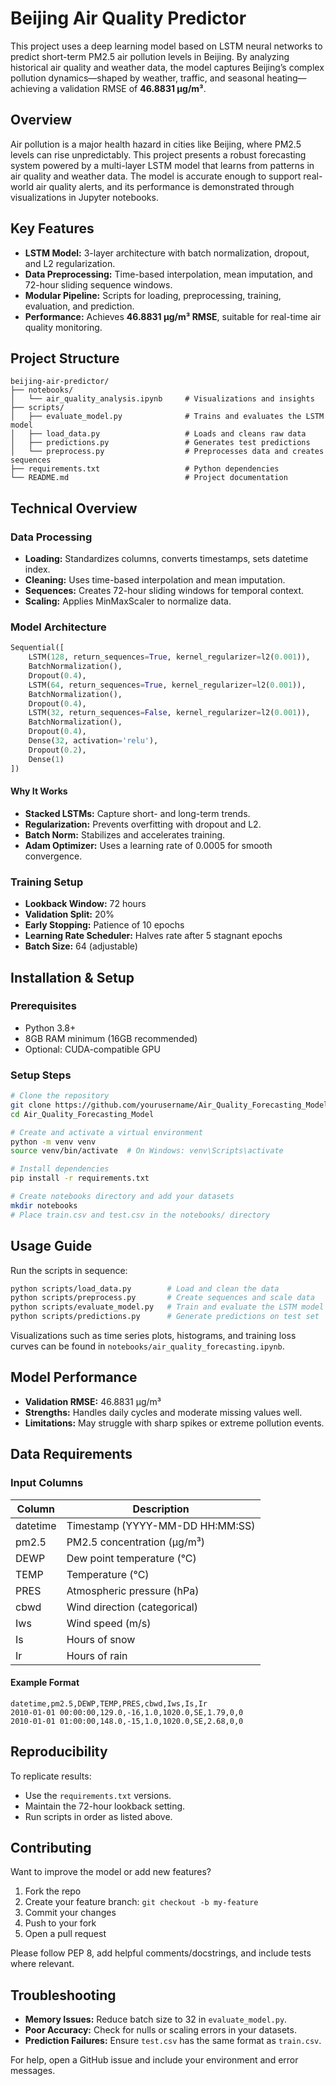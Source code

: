 # Beijing Air Quality Predictor

This project uses a deep learning model based on LSTM neural networks to predict short-term PM2.5 air pollution levels in Beijing. By analyzing historical air quality and weather data, the model captures Beijing’s complex pollution dynamics—shaped by weather, traffic, and seasonal heating—achieving a validation RMSE of **46.8831 μg/m³**.

## Overview

Air pollution is a major health hazard in cities like Beijing, where PM2.5 levels can rise unpredictably. This project presents a robust forecasting system powered by a multi-layer LSTM model that learns from patterns in air quality and weather data. The model is accurate enough to support real-world air quality alerts, and its performance is demonstrated through visualizations in Jupyter notebooks.

## Key Features

* **LSTM Model:** 3-layer architecture with batch normalization, dropout, and L2 regularization.
* **Data Preprocessing:** Time-based interpolation, mean imputation, and 72-hour sliding sequence windows.
* **Modular Pipeline:** Scripts for loading, preprocessing, training, evaluation, and prediction.
* **Performance:** Achieves **46.8831 μg/m³ RMSE**, suitable for real-time air quality monitoring.

## Project Structure

```
beijing-air-predictor/
├── notebooks/
│   └── air_quality_analysis.ipynb     # Visualizations and insights
├── scripts/
│   ├── evaluate_model.py              # Trains and evaluates the LSTM model
│   ├── load_data.py                   # Loads and cleans raw data
│   ├── predictions.py                 # Generates test predictions
│   └── preprocess.py                  # Preprocesses data and creates sequences
├── requirements.txt                   # Python dependencies
└── README.md                          # Project documentation
```

## Technical Overview

### Data Processing

* **Loading:** Standardizes columns, converts timestamps, sets datetime index.
* **Cleaning:** Uses time-based interpolation and mean imputation.
* **Sequences:** Creates 72-hour sliding windows for temporal context.
* **Scaling:** Applies MinMaxScaler to normalize data.

### Model Architecture

```python
Sequential([
    LSTM(128, return_sequences=True, kernel_regularizer=l2(0.001)),
    BatchNormalization(),
    Dropout(0.4),
    LSTM(64, return_sequences=True, kernel_regularizer=l2(0.001)),
    BatchNormalization(),
    Dropout(0.4),
    LSTM(32, return_sequences=False, kernel_regularizer=l2(0.001)),
    BatchNormalization(),
    Dropout(0.4),
    Dense(32, activation='relu'),
    Dropout(0.2),
    Dense(1)
])
```

#### Why It Works

* **Stacked LSTMs:** Capture short- and long-term trends.
* **Regularization:** Prevents overfitting with dropout and L2.
* **Batch Norm:** Stabilizes and accelerates training.
* **Adam Optimizer:** Uses a learning rate of 0.0005 for smooth convergence.

### Training Setup

* **Lookback Window:** 72 hours
* **Validation Split:** 20%
* **Early Stopping:** Patience of 10 epochs
* **Learning Rate Scheduler:** Halves rate after 5 stagnant epochs
* **Batch Size:** 64 (adjustable)

## Installation & Setup

### Prerequisites

* Python 3.8+
* 8GB RAM minimum (16GB recommended)
* Optional: CUDA-compatible GPU

### Setup Steps

```bash
# Clone the repository
git clone https://github.com/yourusername/Air_Quality_Forecasting_Model.git
cd Air_Quality_Forecasting_Model

# Create and activate a virtual environment
python -m venv venv
source venv/bin/activate  # On Windows: venv\Scripts\activate

# Install dependencies
pip install -r requirements.txt

# Create notebooks directory and add your datasets
mkdir notebooks
# Place train.csv and test.csv in the notebooks/ directory
```

## Usage Guide

Run the scripts in sequence:

```bash
python scripts/load_data.py        # Load and clean the data
python scripts/preprocess.py       # Create sequences and scale data
python scripts/evaluate_model.py   # Train and evaluate the LSTM model
python scripts/predictions.py      # Generate predictions on test set
```

Visualizations such as time series plots, histograms, and training loss curves can be found in `notebooks/air_quality_forecasting.ipynb`.

## Model Performance

* **Validation RMSE:** 46.8831 μg/m³
* **Strengths:** Handles daily cycles and moderate missing values well.
* **Limitations:** May struggle with sharp spikes or extreme pollution events.

## Data Requirements

### Input Columns

| Column   | Description                       |
| -------- | --------------------------------- |
| datetime | Timestamp (YYYY-MM-DD HH\:MM\:SS) |
| pm2.5    | PM2.5 concentration (μg/m³)       |
| DEWP     | Dew point temperature (°C)        |
| TEMP     | Temperature (°C)                  |
| PRES     | Atmospheric pressure (hPa)        |
| cbwd     | Wind direction (categorical)      |
| Iws      | Wind speed (m/s)                  |
| Is       | Hours of snow                     |
| Ir       | Hours of rain                     |

#### Example Format

```
datetime,pm2.5,DEWP,TEMP,PRES,cbwd,Iws,Is,Ir
2010-01-01 00:00:00,129.0,-16,1.0,1020.0,SE,1.79,0,0
2010-01-01 01:00:00,148.0,-15,1.0,1020.0,SE,2.68,0,0
```

## Reproducibility

To replicate results:

* Use the `requirements.txt` versions.
* Maintain the 72-hour lookback setting.
* Run scripts in order as listed above.

## Contributing

Want to improve the model or add new features?

1. Fork the repo
2. Create your feature branch: `git checkout -b my-feature`
3. Commit your changes
4. Push to your fork
5. Open a pull request

Please follow PEP 8, add helpful comments/docstrings, and include tests where relevant.

## Troubleshooting

* **Memory Issues:** Reduce batch size to 32 in `evaluate_model.py`.
* **Poor Accuracy:** Check for nulls or scaling errors in your datasets.
* **Prediction Failures:** Ensure `test.csv` has the same format as `train.csv`.

For help, open a GitHub issue and include your environment and error messages.

